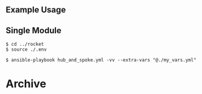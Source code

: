 ## Example Usage

## Single Module


```
$ cd ../rocket
$ source ./.env

$ ansible-playbook hub_and_spoke.yml -vv --extra-vars "@./my_vars.yml"
```













# Archive 

<!-- $ ansible-playbook groundedness.yml -vv --extra-vars "@../my_vars.yml"

$ ansible-playbook front_door_and_dns_timmyreillycom.yml -vv --extra-vars "@./my_vars.yml"


ansible-playbook ns_module_one.yml -vv --extra-vars "@../my_vars.yml"

## Deploy Landing Page 
```
source ../../../.env
az login --service-principal -u $ARM_CLIENT_ID -p $ARM_CLIENT_SECRET -t $ARM_TENANT_ID

ansible-playbook deploy_landing.yml -vv --extra-vars "@../my_vars.yml"

```

## GPT With Private Endpoint on Spoke using az login
```
az login
```
set my_vars with storage account and container for tf 

```
export ADMIN_USER=bob
export ADMIN_PASSWORD=Sacamano!!

ansible-playbook deploy_tf_and_deploy_app.yml -vv --extra-vars "@../my_vars.yml"

```


# From Dev Machine: 
Verify Environment
```
$ ansible-playbook check-env-param
```


Create Instrastructure and verify
```
$ ansible-playbook default/build_infrastructure.yml -vv --extra-vars "@default/extra_vars.yml"

ansible-playbook default/build_infrastructure.yml -vv --extra-vars "@default/my_vars.yml"

```
or wire it your own way

```
$ ansible-playbook default/build_infrastructure.yml -vv --extra-vars '{"resource_group_name":"tim-rg-d", "vnet_name":"vnet-d", "subnet_address_spaces":"[\"10.191.1.0/24\",\"10.191.2.0/24\"]", "location":"westus", "module_id":"", "vnet_address_space":"[\"10.191.0.0/16\"]" }'
```

Upgrade Existing Network

```
$ ansible-playbook default/build_infrastructure.yml -vv --extra-vars '{"resource_group_name":"tim-rg-d", "vnet_name":"vnet-d", "subnet_address_spaces":"[\"10.191.1.0/24\",\"10.191.2.0/24\"]", "location":"westus", "module_id":""EXISTING_MODULE_ID"", "vnet_address_space":"[\"10.191.0.0/16\"]" }'
``` -->